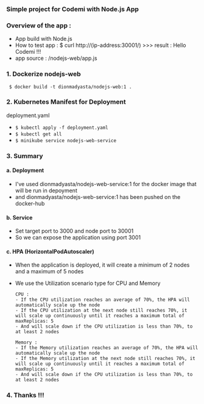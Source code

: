 ### Simple project for Codemi with Node.js App

### Overview of the app :

- App build with Node.js
- How to test app :
  $ curl http://(ip-address:30001/) >>> result : Hello Codemi !!!
- app source :
  /nodejs-web/app.js

### 1. Dockerize nodejs-web
 
  ``` $ docker build -t dionmadyasta/nodejs-web:1 .```

### 2. Kubernetes Manifest for Deployment

  deployment.yaml
 
 -  ```$ kubectl apply -f deployment.yaml ```
 -  ```$ kubectl get all ```
 -  ```$ minikube service nodejs-web-service ``` 
  
### 3. Summary

####    a.  Deployment

- I've used dionmadyasta/nodejs-web-service:1 for the docker image that will be run in depoyment
- and dionmadyasta/nodejs-web-service:1 has been pushed on the docker-hub

####    b.  Service

- Set target port to 3000 and node port to 30001
- So we can expose the application using port 3001

####  c.  HPA (HorizontalPodAutoscaler)

- When the application is deployed, it will create a minimum of 2 nodes and a maximum of 5 nodes
- We use the Utilization scenario type for CPU and Memory

      CPU : 
      - If the CPU utilization reaches an average of 70%, the HPA will automatically scale up the node
      - If the CPU utilization at the next node still reaches 70%, it will scale up continuously until it reaches a maximum total of maxReplicas: 5
      - And will scale down if the CPU utilization is less than 70%, to at least 2 nodes

      Memory :
      - If the Memory utilization reaches an average of 70%, the HPA will automatically scale up the node
      - If the Memory utilization at the next node still reaches 70%, it will scale up continuously until it reaches a maximum total of maxReplicas: 5
      - And will scale down if the CPU utilization is less than 70%, to at least 2 nodes



### 4. Thanks !!!
